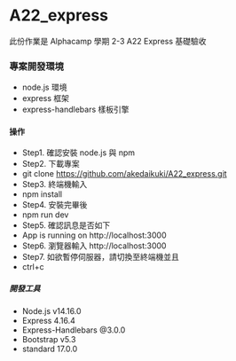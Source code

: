# A22_express
此份作業是 Alphacamp 學期 2-3 A22 Express 基礎驗收

### 專案開發環境
- node.js 環境
- express 框架
- express-handlebars 樣板引擎

#### 操作
- Step1. 確認安裝 node.js 與 npm
- Step2. 下載專案
- git clone https://github.com/akedaikuki/A22_express.git
- Step3. 終端機輸入  
- npm install
- Step4. 安裝完畢後 
- npm run dev
- Step5. 確認訊息是否如下 
- App is running on http://localhost:3000
- Step6. 瀏覽器輸入 http://localhost:3000
- Step7. 如欲暫停伺服器，請切換至終端機並且
- ctrl+c

##### 開發工具
- Node.js v14.16.0
- Express 4.16.4
- Express-Handlebars @3.0.0
- Bootstrap v5.3
- standard 17.0.0

